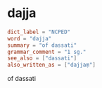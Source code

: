 # dajja

``` toml
dict_label = "NCPED"
word = "dajja"
summary = "of dassati"
grammar_comment = "1 sg."
see_also = ["dassati"]
also_written_as = ["dajjaṃ"]
```

of dassati

